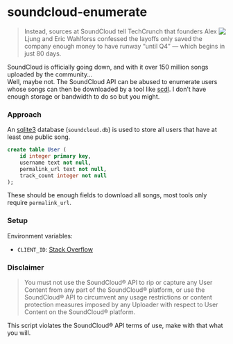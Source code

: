 # soundcloud-enumerate

<img align="right" src="https://image.freepik.com/freie-ikonen/soundcloud-logo_318-65089.jpg"> 

> Instead, sources at SoundCloud tell TechCrunch that founders Alex Ljung and Eric Wahlforss confessed the layoffs only saved the company enough money to have runway “until Q4” — which begins in just 80 days. 

SoundCloud is officially going down, and with it over 150 million songs uploaded by the community...  
Well, maybe not. The SoundCloud API can be abused to enumerate users whose songs can then be downloaded by a tool like [scdl](https://github.com/flyingrub/scdl). I don't have enough storage or bandwidth to do so but you might.

### Approach
An [sqlite3](https://www.sqlite.org/) database (`soundcloud.db`) is used to store all users that have at least one public song. 

```sql
create table User (
	id integer primary key,
	username text not null,
	permalink_url text not null,
	track_count integer not null
);
```

These should be enough fields to download all songs, most tools only require `permalink_url`.

### Setup
Environment variables:
* `CLIENT_ID`: [Stack Overflow](https://stackoverflow.com/questions/40992480/getting-a-soundcloud-api-client-id)

### Disclaimer 
> You must not use the SoundCloud® API to rip or capture any User Content from any part of the SoundCloud® platform, or use the SoundCloud® API to circumvent any usage restrictions or content protection measures imposed by any Uploader with respect to User Content on the SoundCloud® platform.

This script violates the SoundCloud® API terms of use, make with that what you will.
